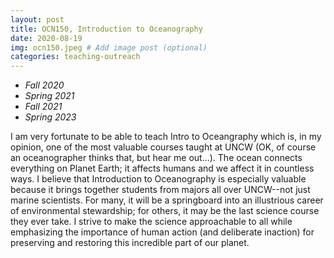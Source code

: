 ```yaml
---
layout: post
title: OCN150, Introduction to Oceanography
date: 2020-08-19
img: ocn150.jpeg # Add image post (optional)
categories: teaching-outreach
---
```


- *Fall 2020*  
- *Spring 2021*  
- *Fall 2021*
- *Spring 2023*  

I am very fortunate to be able to teach Intro to Oceangraphy which is, in my opinion, one of the most valuable courses taught at UNCW (OK, of course an oceanographer thinks that, but hear me out...). The ocean connects everything on Planet Earth; it affects humans and we affect it in countless ways. I believe that Introduction to Oceanography is especially valuable because it brings together students from majors all over UNCW--not just marine scientists. For many, it will be a springboard into an illustrious career of environmental stewardship; for others, it may be the last science course they ever take. I strive to make the science approachable to all while emphasizing the importance of human action (and deliberate inaction) for preserving and restoring this incredible part of our planet.